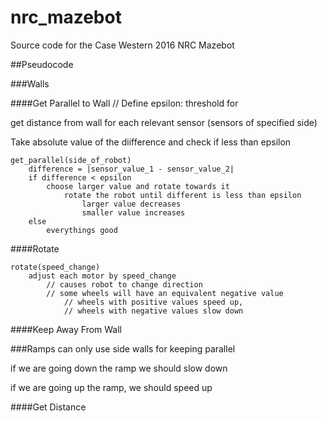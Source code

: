 # nrc_mazebot

Source code for the Case Western 2016 NRC Mazebot

##Pseudocode

###Walls

####Get Parallel to Wall
// Define epsilon: threshold for 

get distance from wall for each relevant sensor (sensors of specified side)

Take absolute value of the diifference and check if less than epsilon

    get_parallel(side_of_robot)
        difference = |sensor_value_1 - sensor_value_2|
        if difference < epsilon
            choose larger value and rotate towards it
                rotate the robot until different is less than epsilon
                    larger value decreases
                    smaller value increases
        else 
            everythings good

####Rotate

    rotate(speed_change)
        adjust each motor by speed_change
            // causes robot to change direction
            // some wheels will have an equivalent negative value
                // wheels with positive values speed up,
                // wheels with negative values slow down


####Keep Away From Wall

###Ramps
can only use side walls for keeping parallel

if we are going down the ramp we should slow down

if we are going up the ramp, we should speed up

####Get Distance